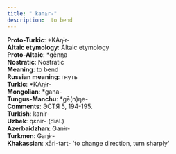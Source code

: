 ```yaml
---
title: " kanɨr-"
description:  to bend
---
```


<strong>Proto-Turkic</strong>:  *KAŋɨr-<br>
<strong>Altaic etymology</strong>:  Altaic etymology<br>
<strong> Proto-Altaic</strong>:  *gḕnŋa<br>
<strong>Nostratic</strong>:  Nostratic<br>
<strong>Meaning</strong>:  to bend<br>
<strong>Russian meaning</strong>:  гнуть<br>
<strong>Turkic</strong>:  *KAŋɨr-<br>
<strong>Mongolian</strong>:  *gana-<br>
<strong>Tungus-Manchu</strong>:  *gē(n)ŋe-<br>
<strong>Comments</strong>:  ЭСТЯ 5, 194-195.<br>
<strong>Turkish</strong>:  kanɨr-<br>
<strong>Uzbek</strong>:  qɛnir- (dial.)<br>
<strong>Azerbaidzhan</strong>:  Ganɨr-<br>
<strong>Turkmen</strong>:  Gaŋɨr-<br>
<strong>Khakassian</strong>:  xāri-tart- 'to change direction, turn sharply'<br>


